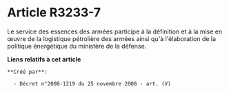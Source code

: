 # Article R3233-7

Le service des essences des armées participe à la définition et à la mise en œuvre de la logistique pétrolière des armées
ainsi qu'à l'élaboration de la politique énergétique du ministère de la défense.

**Liens relatifs à cet article**

	**Créé par**:

	  - Décret n°2008-1219 du 25 novembre 2008 - art. (V)
